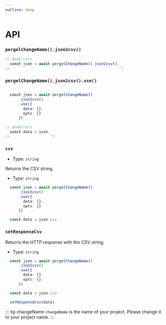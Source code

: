 ```yaml
---
outline: deep
---
```


# API

### `pergelChangeName().json2csv()`

```ts twoslash [server/example.ts]
// @noErrors
  const json = await pergelChangeName().json2csv().
//                                                 ^|
```


### `pergelChangeName().json2csv().use()`

```ts twoslash [server/example.ts]

  const json = await pergelChangeName()
      .json2csv()
      .use({
        data: {},
        opts: {}
      })
      
// @noErrors
  const data = json.
//                  ^|
```

### `csv`

- Type: `string`

Returns the CSV string.

- Type: `string`

```ts twoslash [server/example.ts]
  const json = await pergelChangeName()
      .json2csv()
      .use({
        data: {},
        opts: {}
      })

  const data = json.csv
```

### `setResponseCsv`

Returns the HTTP response with the CSV string.

- Type: `string`

```ts twoslash [server/example.ts]
  const json = await pergelChangeName()
      .json2csv()
      .use({
        data: {},
        opts: {}
      })

  const data = json.csv

  setResponseCsv(data)
```

<!-- automd:changeName -->

::: tip changeName
`changeName` is the name of your project. Please change it to your project name.
:::

<!-- /automd -->